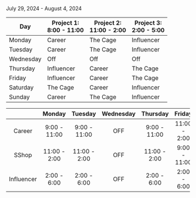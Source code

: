 July 29, 2024 -  August 4, 2024

| Day       | Project 1: <br/> 8:00 - 11:00 | Project 2:<br/> 11:00 - 2:00 | Project 3: <br/> 2:00 - 5:00 |
| --------- | ----------------------------- | ---------------------------- | ---------------------------- |
| Monday    | Career                        | The Cage                     | Influencer                   |
| Tuesday   | Career                        | The Cage                     | Influencer                   |
| Wednesday | Off                           | Off                          | Off                          |
| Thursday  | Influencer                    | Career                       | The Cage                     |
| Friday    | Influencer                    | Career                       | The Cage                     |
| Saturday  | The Cage                      | Career                       | Influencer                   |
| Sunday    | Career                        | The Cage                     | Influencer                   |

|            |    Monday    |   Tuesday    | Wednesday |   Thursday   |    Friday    |   Saturday   |    Sunday    |
| :--------: | :----------: | :----------: | :-------: | :----------: | :----------: | :----------: | :----------: |
|   Career   | 9:00 - 11:00 | 9:00 - 11:00 |    OFF    | 9:00 - 11:00 | 11:00 - 2:00 | 11:00 - 2:00 | 9:00 - 11:00 |
|   SShop    | 11:00 - 2:00 | 11:00 - 2:00 |    OFF    | 11:00 - 2:00 | 9:00 - 11:00 | 9:00 - 11:00 | 2:00 - 6:00  |
| Influencer | 2:00 - 6:00  | 2:00 - 6:00  |    OFF    | 2:00 - 6:00  | 2:00 - 6:00  | 2:00 - 6:00  | 11:00 - 2:00 |
